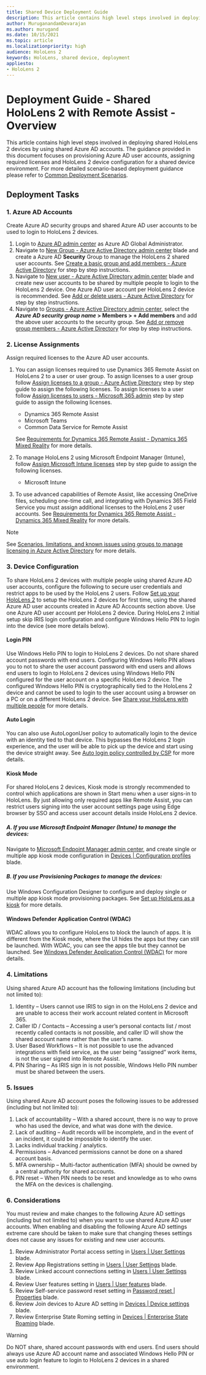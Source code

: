 ```yaml
---
title: Shared Device Deployment Guide
description: This article contains high level steps involved in deploying shared HoloLens 2 devices by using shared Azure AD accounts. The guidance provided in this document focuses on provisioning Azure AD user accounts, assigning required licenses and HoloLens 2 device configuration for a shared device environment. For more detailed scenario-based deployment guidance please refer to [Common Deployment Scenarios](https://docs.microsoft.com/en-us/hololens/hololens-requirements).
author: MuruganandamDevarajan
ms.author: murugand
ms.date: 10/15/2021
ms.topic: article
ms.localizationpriority: high
audience: HoloLens 2
keywords: HoloLens, shared device, deployment
appliesto:
- HoloLens 2
---
```


# Deployment Guide - Shared HoloLens 2 with Remote Assist - Overview
This article contains high level steps involved in deploying shared HoloLens 2 devices by using shared Azure AD accounts. The guidance provided in this document focuses on provisioning Azure AD user accounts, assigning required licenses and HoloLens 2 device configuration for a shared device environment. For more detailed scenario-based deployment guidance please refer to [Common Deployment Scenarios](https://docs.microsoft.com/en-us/hololens/hololens-requirements).

## Deployment Tasks

### 1. Azure AD Accounts
Create Azure AD security groups and shared Azure AD user accounts to be used to login to HoloLens 2 devices.
1. Login to [Azure AD admin center](https://aad.portal.azure.com/) as Azure AD Global Administrator.
2. Navigate to [New Group - Azure Active Directory admin center](https://aad.portal.azure.com/#blade/Microsoft_AAD_IAM/AddGroupBlade) blade and create a Azure AD **Security** Group to manage the HoloLens 2 shared user accounts. See [Create a basic group and add members - Azure Active Directory](https://docs.microsoft.com/en-us/azure/active-directory/fundamentals/active-directory-groups-create-azure-portal#create-a-basic-group-and-add-members) for step by step instructions.
3. Navigate to [New user - Azure Active Directory admin center](https://aad.portal.azure.com/#blade/Microsoft_AAD_IAM/UsersManagementMenuBlade/MsGraphUsers) blade and create new user accounts to be shared by multiple people to login to the HoloLens 2 device. One Azure AD user account per HoloLens 2 device is recommended. See [Add or delete users - Azure Active Directory](https://docs.microsoft.com/en-us/azure/active-directory/fundamentals/add-users-azure-active-directory) for step by step instructions.
4. Navigate to [Groups - Azure Active Directory admin center](https://aad.portal.azure.com/#blade/Microsoft_AAD_IAM/GroupsManagementMenuBlade/AllGroups), select the ***Azure AD security group name* > Members > + Add members** and add the above user accounts to the security group. See [Add or remove group members - Azure Active Directory](https://docs.microsoft.com/en-us/azure/active-directory/fundamentals/active-directory-groups-members-azure-portal) for step by step instructions.

### 2. License Assignments
Assign required licenses to the Azure AD user accounts.
1. You can assign licenses required to use Dynamics 365 Remote Assist on HoloLens 2 to a user or user group. To assign licenses to a user group follow [Assign licenses to a group - Azure Active Directory](https://docs.microsoft.com/en-us/azure/active-directory/enterprise-users/licensing-groups-assign) step by step guide to assign the following licenses. To assign licenses to a user follow [Assign licenses to users - Microsoft 365 admin](https://docs.microsoft.com/en-us/microsoft-365/admin/manage/assign-licenses-to-users?view=o365-worldwide) step by step guide to assign the following licenses.
	- Dynamics 365 Remote Assist
	- Microsoft Teams
	- Common Data Service for Remote Assist
   
	See [Requirements for Dynamics 365 Remote Assist - Dynamics 365 Mixed Reality](https://docs.microsoft.com/en-us/dynamics365/mixed-reality/remote-assist/requirements#dynamics-365-remote-assist-app-user) for more details.
2. To manage HoloLens 2 using Microsoft Endpoint Manager (Intune), follow [Assign Microsoft Intune licenses](https://docs.microsoft.com/en-us/mem/intune/fundamentals/licenses-assign) step by step guide to assign the following licenses.
	- Microsoft Intune
3. To use advanced capabilities of Remote Assist, like accessing OneDrive files, scheduling one-time call, and integrating with Dynamics 365 Field Service you must assign additional licenses to the HoloLens 2 user accounts. See [Requirements for Dynamics 365 Remote Assist - Dynamics 365 Mixed Reality](https://docs.microsoft.com/en-us/dynamics365/mixed-reality/remote-assist/requirements#dynamics-365-remote-assist-app-user) for more details.

> [!NOTE]
> See [Scenarios, limitations, and known issues using groups to manage licensing in Azure Active Directory](https://docs.microsoft.com/en-us/azure/active-directory/enterprise-users/licensing-group-advanced) for more details.

### 3. Device Configuration
To share HoloLens 2 devices with multiple people using shared Azure AD user accounts, configure the following to secure user credentials and restrict apps to be used by the HoloLens 2 users. Follow [Set up your HoloLens 2](https://docs.microsoft.com/en-us/hololens/hololens2-start) to setup the HoloLens 2 devices for first time, using the shared Azure AD user accounts created in Azure AD Accounts section above. Use one Azure AD user account per HoloLens 2 device. During HoloLens 2 initial setup skip IRIS login configuration and configure Windows Hello PIN to login into the device (see more details below). 

#### Login PIN
Use Windows Hello PIN to login to HoloLens 2 devices. Do not share shared account passwords with end users. Configuring Windows Hello PIN allows you to not to share the user account password with end users and allows end users to login to HoloLens 2 devices using Windows Hello PIN configured for the user account on a specific HoloLens 2 device. The configured Windows Hello PIN is cryptographically tied to the HoloLens 2 device and cannot be used to login to the user account using a browser on a PC or on a different HoloLens 2 device. 
See [Share your HoloLens with multiple people](https://docs.microsoft.com/en-us/hololens/hololens-multiple-users) for more details.

#### Auto Login
You can also use AutoLogonUser policy to automatically login to the device with an identity tied to that device. This bypasses the HoloLens 2 login experience, and the user will be able to pick up the device and start using the device straight away. 
See [Auto login policy controlled by CSP](https://docs.microsoft.com/en-us/hololens/hololens-release-notes#auto-login-policy-controlled-by-csp) for more details.

#### Kiosk Mode
For shared HoloLens 2 devices, Kiosk mode is strongly recommended to control which applications are shown in Start menu when a user signs-in to HoloLens. By just allowing only required apps like Remote Assist, you can restrict users signing into the user account settings page using Edge browser by SSO and access user account details inside HoloLens 2 device.

##### A. If you use Microsoft Endpoint Manager (Intune) to manage the devices:
Navigate to [Microsoft Endpoint Manager admin center](https://endpoint.microsoft.com/), and create single or multiple app kiosk mode configuration in [Devices | Configuration profiles](https://endpoint.microsoft.com/#blade/Microsoft_Intune_DeviceSettings/DevicesMenu/configurationProfiles) blade. 

##### B. If you use Provisioning Packages to manage the devices:
Use Windows Configuration Designer to configure and deploy single or multiple app kiosk mode provisioning packages.
See [Set up HoloLens as a kiosk](https://docs.microsoft.com/en-us/hololens/hololens-kiosk?tabs=intunecustom%2Cnonaadlogon#steps-in-configuring-kiosk-mode-for-hololens) for more details.

#### Windows Defender Application Control (WDAC)
WDAC allows you to configure HoloLens to block the launch of apps. It is different from the Kiosk mode, where the UI hides the apps but they can still be launched. With WDAC, you can see the apps tile but they cannot be launched.
See [Windows Defender Application Control (WDAC)](https://docs.microsoft.com/en-us/hololens/windows-defender-application-control-wdac) for more details.

### 4. Limitations
Using shared Azure AD account has the following limitations (including but not limited to):
1. Identity – Users cannot use IRIS to sign in on the HoloLens 2 device and are unable to access their work account related content in Microsoft 365. 
2. Caller ID / Contacts – Accessing a user’s personal contacts list / most recently called contacts is not possible, and caller ID will show the shared account name rather than the user’s name. 
3. User Based Workflows – It is not possible to use the advanced integrations with field service, as the user being “assigned” work items, is not the user signed into Remote Assist. 
4. PIN Sharing – As IRIS sign in is not possible, Windows Hello PIN number must be shared between the users. 

### 5. Issues
Using shared Azure AD account poses the following issues to be addressed (including but not limited to):
1. Lack of accountability – With a shared account, there is no way to prove who has used the device, and what was done with the device. 
2. Lack of auditing – Audit records will be incomplete, and in the event of an incident, it could be impossible to identify the user. 
3. Lacks individual tracking / analytics. 
4. Permissions – Advanced permissions cannot be done on a shared account basis. 
5. MFA ownership – Multi-factor authentication (MFA) should be owned by a central authority for shared accounts.
6. PIN reset – When PIN needs to be reset and knowledge as to who owns the MFA on the devices is challenging.

### 6. Considerations
You must review and make changes to the following Azure AD settings (including but not limited to) when you want to use shared Azure AD user accounts. When enabling and disabling the following Azure AD settings extreme care should be taken to make sure that changing theses settings does not cause any issues for existing and new user accounts.
1. Review Administrator Portal access setting in [Users | User Settings](https://aad.portal.azure.com/#blade/Microsoft_AAD_IAM/UsersManagementMenuBlade/UserSettings) blade.
2. Review App Registrations setting in [Users | User Settings](https://aad.portal.azure.com/#blade/Microsoft_AAD_IAM/UsersManagementMenuBlade/UserSettings) blade.
3. Review Linked account connections setting in [Users | User Settings](https://aad.portal.azure.com/#blade/Microsoft_AAD_IAM/UsersManagementMenuBlade/UserSettings) blade.
4. Review User features setting in [Users | User features](https://aad.portal.azure.com/#blade/Microsoft_AAD_IAM/FeatureSettingsBlade) blade.
5. Review Self-service password reset setting in [Password reset | Properties](https://aad.portal.azure.com/#blade/Microsoft_AAD_IAM/PasswordResetMenuBlade/Properties) blade.
6. Review Join devices to Azure AD setting in [Devices | Device settings](https://aad.portal.azure.com/#blade/Microsoft_AAD_Devices/DevicesMenuBlade/DeviceSettings/menuId/) blade.
7. Review Enterprise State Roming setting in [Devices | Enterprise State Roaming](https://aad.portal.azure.com/#blade/Microsoft_AAD_Devices/DevicesMenuBlade/RoamingSettings/menuId/) blade.

> [!WARNING]
> Do NOT share, shared account passwords with end users. End users should always use Azure AD account name and associated Windows Hello PIN or use auto login feature to login to HoloLens 2 devices in a shared environment.
